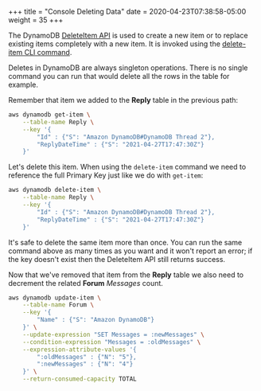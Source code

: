 +++
title = "Console Deleting Data"
date = 2020-04-23T07:38:58-05:00
weight = 35
+++

The DynamoDB [DeleteItem API](https://docs.aws.amazon.com/amazondynamodb/latest/APIReference/API_DeleteItem.html) is used to create a new item or to replace existing items completely with a new item.  It is invoked using the [delete-item CLI command](https://docs.aws.amazon.com/cli/latest/reference/dynamodb/delete-item.html).

Deletes in DynamoDB are always singleton operations.  There is no single command you can run that would delete all the rows in the table for example.

Remember that item we added to the **Reply** table in the previous path:

```bash
aws dynamodb get-item \
    --table-name Reply \
    --key '{
        "Id" : {"S": "Amazon DynamoDB#DynamoDB Thread 2"},
        "ReplyDateTime" : {"S": "2021-04-27T17:47:30Z"}
    }'
```

Let's delete this item.  When using the `delete-item` command we need to reference the full Primary Key just like we do with `get-item`:

```bash
aws dynamodb delete-item \
    --table-name Reply \
    --key '{
        "Id" : {"S": "Amazon DynamoDB#DynamoDB Thread 2"},
        "ReplyDateTime" : {"S": "2021-04-27T17:47:30Z"}
    }'
```

It's safe to delete the same item more than once.  You can run the same command above as many times as you want and it won't report an error; if the key doesn't exist then the DeleteItem API still returns success.

Now that we've removed that item from the **Reply** table we also need to decrement the related **Forum** *Messages* count.

```bash
aws dynamodb update-item \
    --table-name Forum \
    --key '{
        "Name" : {"S": "Amazon DynamoDB"}
    }' \
    --update-expression "SET Messages = :newMessages" \
    --condition-expression "Messages = :oldMessages" \
    --expression-attribute-values '{
        ":oldMessages" : {"N": "5"},
        ":newMessages" : {"N": "4"}
    }' \
    --return-consumed-capacity TOTAL
```
